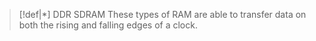 
>[!def|*] DDR SDRAM
>These types of RAM are able to transfer data on both the rising and falling edges of a clock.


